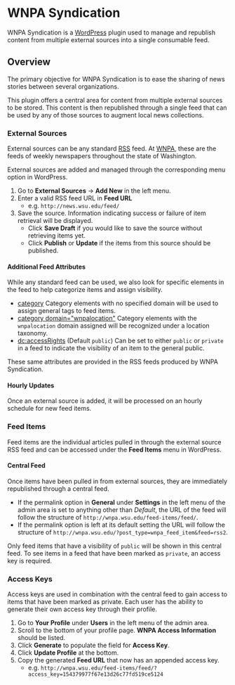 # WNPA Syndication

WNPA Syndication is a [WordPress](http://wordpress.org) plugin used to manage and republish content from multiple external sources into a single consumable feed.

## Overview

The primary objective for WNPA Syndication is to ease the sharing of news stories between several organizations.

This plugin offers a central area for content from multiple external sources to be stored. This content is then republished through a single feed that can be used by any of those sources to augment local news collections.

### External Sources

External sources can be any standard [RSS](http://cyber.law.harvard.edu/rss/rss.html) feed. At [WNPA](http://www.wnpa.com/), these are the feeds of weekly newspapers throughout the state of Washington.

External sources are added and managed through the corresponding menu option in WordPress.

1. Go to **External Sources** -> **Add New** in the left menu.
1. Enter a valid RSS feed URL in **Feed URL**
    * e.g. `http://news.wsu.edu/feed/`
1. Save the source. Information indicating success or failure of item retrieval will be displayed.
    * Click **Save Draft** if you would like to save the source without retrieving items yet.
    * Click **Publish** or **Update** if the items from this source should be published.

#### Additional Feed Attributes

While any standard feed can be used, we also look for specific elements in the feed to help categorize items and assign visibility.

* [category](http://cyber.law.harvard.edu/rss/rss.html#ltcategorygtSubelementOfLtitemgt) Category elements with no specified domain will be used to assign general tags to feed items.
* [category domain="wnpalocation"](http://cyber.law.harvard.edu/rss/rss.html#ltcategorygtSubelementOfLtitemgt)  Category elements with the `wnpalocation` domain assigned will be recognized under a location taxonomy.
* [dc:accessRights](http://purl.org/dc/terms/accessRights) (Default `public`) Can be set to either `public` or `private` in a feed to indicate the visibility of an item to the general public.

These same attributes are provided in the RSS feeds produced by WNPA Syndication.

#### Hourly Updates

Once an external source is added, it will be processed on an hourly schedule for new feed items.

### Feed Items

Feed items are the individual articles pulled in through the external source RSS feed and can be accessed under the **Feed Items** menu in WordPress.

#### Central Feed

Once items have been pulled in from external sources, they are immediately republished through a central feed.

* If the permalink option in **General** under **Settings** in the left menu of the admin area is set to anything other than *Default*, the URL of the feed will follow the structure of `http://wnpa.wsu.edu/feed-items/feed/`.
* If the permalink option is left at its default setting the URL will follow the structure of `http://wnpa.wsu.edu/?post_type=wnpa_feed_item&feed=rss2`.

Only feed items that have a visibility of `public` will be shown in this central feed. To see items in a feed that have been marked as `private`, an access key is required.

### Access Keys

Access keys are used in combination with the central feed to gain access to items that have been marked as private. Each user has the ability to generate their own access key through their profile.

1. Go to **Your Profile** under **Users** in the left menu of the admin area.
1. Scroll to the bottom of your profile page. **WNPA Access Information** should be listed.
1. Click **Generate** to populate the field for **Access Key**.
1. Click **Update Profile** at the bottom.
1. Copy the generated **Feed URL** that now has an appended access key.
    * e.g. `http://wnpa.wsu.edu/feed-items/feed/?access_key=154379977f67e13d26c77fd519ce5124`